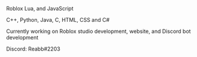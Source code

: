 Roblox Lua, and JavaScript

C++, Python, Java, C, HTML, CSS and C#

Currently working on Roblox studio development, website, and Discord bot development 

Discord: Reabb#2203


<!---
Reabbb/Reabbb is a ✨ special ✨ repository because its `README.md` (this file) appears on your GitHub profile.
You can click the Preview link to take a look at your changes.
--->

